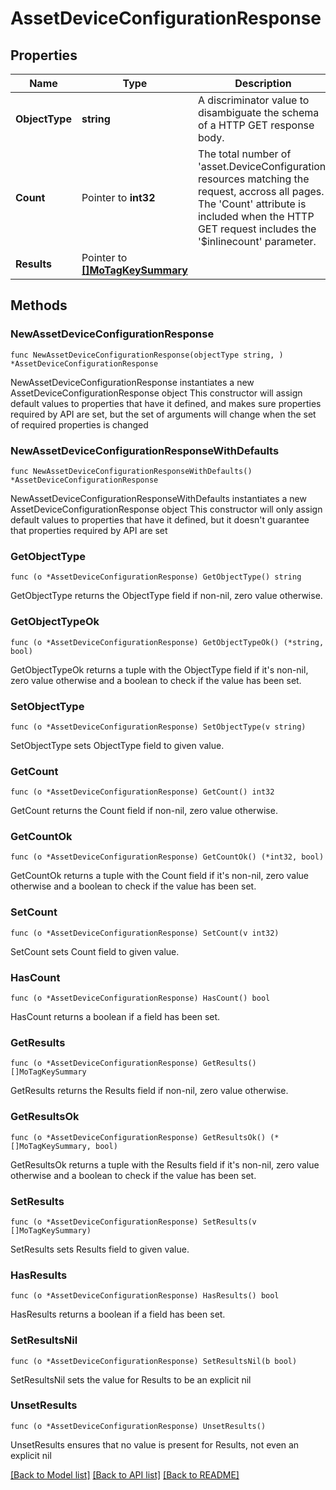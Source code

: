 # AssetDeviceConfigurationResponse

## Properties

Name | Type | Description | Notes
------------ | ------------- | ------------- | -------------
**ObjectType** | **string** | A discriminator value to disambiguate the schema of a HTTP GET response body. | 
**Count** | Pointer to **int32** | The total number of &#39;asset.DeviceConfiguration&#39; resources matching the request, accross all pages. The &#39;Count&#39; attribute is included when the HTTP GET request includes the &#39;$inlinecount&#39; parameter. | [optional] 
**Results** | Pointer to [**[]MoTagKeySummary**](mo.TagKeySummary.md) |  | [optional] 

## Methods

### NewAssetDeviceConfigurationResponse

`func NewAssetDeviceConfigurationResponse(objectType string, ) *AssetDeviceConfigurationResponse`

NewAssetDeviceConfigurationResponse instantiates a new AssetDeviceConfigurationResponse object
This constructor will assign default values to properties that have it defined,
and makes sure properties required by API are set, but the set of arguments
will change when the set of required properties is changed

### NewAssetDeviceConfigurationResponseWithDefaults

`func NewAssetDeviceConfigurationResponseWithDefaults() *AssetDeviceConfigurationResponse`

NewAssetDeviceConfigurationResponseWithDefaults instantiates a new AssetDeviceConfigurationResponse object
This constructor will only assign default values to properties that have it defined,
but it doesn't guarantee that properties required by API are set

### GetObjectType

`func (o *AssetDeviceConfigurationResponse) GetObjectType() string`

GetObjectType returns the ObjectType field if non-nil, zero value otherwise.

### GetObjectTypeOk

`func (o *AssetDeviceConfigurationResponse) GetObjectTypeOk() (*string, bool)`

GetObjectTypeOk returns a tuple with the ObjectType field if it's non-nil, zero value otherwise
and a boolean to check if the value has been set.

### SetObjectType

`func (o *AssetDeviceConfigurationResponse) SetObjectType(v string)`

SetObjectType sets ObjectType field to given value.


### GetCount

`func (o *AssetDeviceConfigurationResponse) GetCount() int32`

GetCount returns the Count field if non-nil, zero value otherwise.

### GetCountOk

`func (o *AssetDeviceConfigurationResponse) GetCountOk() (*int32, bool)`

GetCountOk returns a tuple with the Count field if it's non-nil, zero value otherwise
and a boolean to check if the value has been set.

### SetCount

`func (o *AssetDeviceConfigurationResponse) SetCount(v int32)`

SetCount sets Count field to given value.

### HasCount

`func (o *AssetDeviceConfigurationResponse) HasCount() bool`

HasCount returns a boolean if a field has been set.

### GetResults

`func (o *AssetDeviceConfigurationResponse) GetResults() []MoTagKeySummary`

GetResults returns the Results field if non-nil, zero value otherwise.

### GetResultsOk

`func (o *AssetDeviceConfigurationResponse) GetResultsOk() (*[]MoTagKeySummary, bool)`

GetResultsOk returns a tuple with the Results field if it's non-nil, zero value otherwise
and a boolean to check if the value has been set.

### SetResults

`func (o *AssetDeviceConfigurationResponse) SetResults(v []MoTagKeySummary)`

SetResults sets Results field to given value.

### HasResults

`func (o *AssetDeviceConfigurationResponse) HasResults() bool`

HasResults returns a boolean if a field has been set.

### SetResultsNil

`func (o *AssetDeviceConfigurationResponse) SetResultsNil(b bool)`

 SetResultsNil sets the value for Results to be an explicit nil

### UnsetResults
`func (o *AssetDeviceConfigurationResponse) UnsetResults()`

UnsetResults ensures that no value is present for Results, not even an explicit nil

[[Back to Model list]](../README.md#documentation-for-models) [[Back to API list]](../README.md#documentation-for-api-endpoints) [[Back to README]](../README.md)


